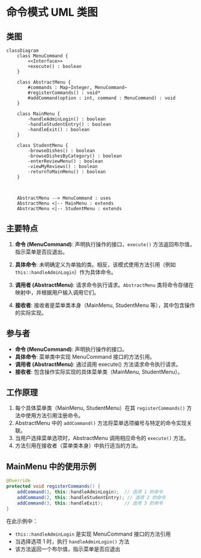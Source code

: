 # 命令模式 UML 类图

## 类图

```mermaid
classDiagram
    class MenuCommand {
        <<Interface>>
        +execute() : boolean
    }

    class AbstractMenu {
        #commands : Map~Integer, MenuCommand~
        #registerCommands() : void*
        #addCommand(option : int, command : MenuCommand) : void
    }

    class MainMenu {
        -handleAdminLogin() : boolean
        -handleStudentEntry() : boolean
        -handleExit() : boolean
    }

    class StudentMenu {
        -browseDishes() : boolean
        -browseDishesByCategory() : boolean
        -enterReviewMenu() : boolean
        -viewMyReviews() : boolean
        -returnToMainMenu() : boolean
    }



    AbstractMenu --> MenuCommand : uses
    AbstractMenu <|-- MainMenu : extends
    AbstractMenu <|-- StudentMenu : extends
```

## 主要特点

1. **命令 (MenuCommand)**: 声明执行操作的接口，`execute()` 方法返回布尔值，指示菜单是否应退出。

2. **具体命令**: 未明确定义为单独的类。相反，该模式使用方法引用（例如 `this::handleAdminLogin`）作为具体命令。

3. **调用者 (AbstractMenu)**: 请求命令执行请求。`AbstractMenu` 类将命令存储在映射中，并根据用户输入调用它们。

4. **接收者**: 接收者是菜单类本身（MainMenu, StudentMenu 等），其中包含操作的实际实现。

## 参与者

- **命令 (MenuCommand)**: 声明执行操作的接口。
- **具体命令**: 菜单类中实现 MenuCommand 接口的方法引用。
- **调用者 (AbstractMenu)**: 通过调用 execute() 方法请求命令执行请求。
- **接收者**: 包含操作实际实现的具体菜单类（MainMenu, StudentMenu）。

## 工作原理

1. 每个具体菜单类（MainMenu, StudentMenu）在其 `registerCommands()` 方法中使用方法引用注册命令。
2. AbstractMenu 中的 `addCommand()` 方法将菜单选项编号与特定的命令实现关联。
3. 当用户选择菜单选项时，AbstractMenu 调用相应命令的 `execute()` 方法。
4. 方法引用在接收者（菜单类本身）中执行适当的方法。

## MainMenu 中的使用示例

```java
@Override
protected void registerCommands() {
    addCommand(1, this::handleAdminLogin);  // 选项 1 的命令
    addCommand(2, this::handleStudentEntry); // 选项 2 的命令
    addCommand(3, this::handleExit);        // 选项 3 的命令
}
```

在此示例中：
- `this::handleAdminLogin` 是实现 MenuCommand 接口的方法引用
- 当选择选项 1 时，执行 `handleAdminLogin()` 方法
- 该方法返回一个布尔值，指示菜单是否应退出